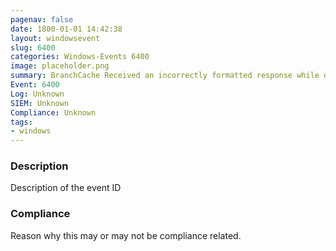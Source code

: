 ```yaml
---
pagenav: false
date: 1800-01-01 14:42:38
layout: windowsevent
slug: 6400
categories: Windows-Events 6400
image: placeholder.png
summary: BranchCache Received an incorrectly formatted response while discovering availability of content.
Event: 6400
Log: Unknown
SIEM: Unknown
Compliance: Unknown
tags:
- windows
---
```


### Description

Description of the event ID

### Compliance

Reason why this may or may not be compliance related.
